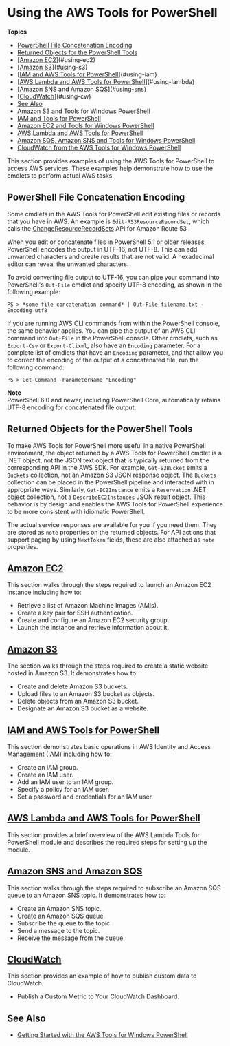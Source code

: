 # Using the AWS Tools for PowerShell<a name="pstools-using"></a>

**Topics**
+ [PowerShell File Concatenation Encoding](#powershell-file-concatenation-encoding)
+ [Returned Objects for the PowerShell Tools](#returned-objects-for-the-powershell-tools)
+ [[Amazon EC2](pstools-ec2.md)](#using-ec2)
+ [[Amazon S3](pstools-s3.md)](#using-s3)
+ [[IAM and AWS Tools for PowerShell](pstools-iam.md)](#using-iam)
+ [[AWS Lambda and AWS Tools for PowerShell](pstools-lambda.md)](#using-lambda)
+ [[Amazon SNS and Amazon SQS](pstools-sqs-queue-sns-topic.md)](#using-sns)
+ [[CloudWatch](pstools-cw.md)](#using-cw)
+ [See Also](#see-also)
+ [Amazon S3 and Tools for Windows PowerShell](pstools-s3.md)
+ [IAM and Tools for PowerShell](pstools-iam.md)
+ [Amazon EC2 and Tools for Windows PowerShell](pstools-ec2.md)
+ [AWS Lambda and AWS Tools for PowerShell](pstools-lambda.md)
+ [Amazon SQS, Amazon SNS and Tools for Windows PowerShell](pstools-sqs-queue-sns-topic.md)
+ [CloudWatch from the AWS Tools for Windows PowerShell](pstools-cw.md)

This section provides examples of using the AWS Tools for PowerShell to access AWS services\. These examples help demonstrate how to use the cmdlets to perform actual AWS tasks\.

## PowerShell File Concatenation Encoding<a name="powershell-file-concatenation-encoding"></a>

Some cmdlets in the AWS Tools for PowerShell edit existing files or records that you have in AWS\. An example is `Edit-R53ResourceRecordSet`, which calls the [ChangeResourceRecordSets](https://docs.aws.amazon.com/Route53/latest/APIReference/API_ChangeResourceRecordSets.html) API for Amazon Route 53 \.

When you edit or concatenate files in PowerShell 5\.1 or older releases, PowerShell encodes the output in UTF\-16, not UTF\-8\. This can add unwanted characters and create results that are not valid\. A hexadecimal editor can reveal the unwanted characters\.

To avoid converting file output to UTF\-16, you can pipe your command into PowerShell's `Out-File` cmdlet and specify UTF\-8 encoding, as shown in the following example:

```
PS > *some file concatenation command* | Out-File filename.txt -Encoding utf8
```

If you are running AWS CLI commands from within the PowerShell console, the same behavior applies\. You can pipe the output of an AWS CLI command into `Out-File` in the PowerShell console\. Other cmdlets, such as `Export-Csv` or `Export-Clixml`, also have an `Encoding` parameter\. For a complete list of cmdlets that have an `Encoding` parameter, and that allow you to correct the encoding of the output of a concatenated file, run the following command:

```
PS > Get-Command -ParameterName "Encoding"
```

**Note**  
PowerShell 6\.0 and newer, including PowerShell Core, automatically retains UTF\-8 encoding for concatenated file output\.

## Returned Objects for the PowerShell Tools<a name="returned-objects-for-the-powershell-tools"></a>

To make AWS Tools for PowerShell more useful in a native PowerShell environment, the object returned by a AWS Tools for PowerShell cmdlet is a \.NET object, not the JSON text object that is typically returned from the corresponding API in the AWS SDK\. For example, `Get-S3Bucket` emits a `Buckets` collection, not an Amazon S3 JSON response object\. The `Buckets` collection can be placed in the PowerShell pipeline and interacted with in appropriate ways\. Similarly, `Get-EC2Instance` emits a `Reservation` \.NET object collection, not a `DescribeEC2Instances` JSON result object\. This behavior is by design and enables the AWS Tools for PowerShell experience to be more consistent with idiomatic PowerShell\.

The actual service responses are available for you if you need them\. They are stored as `note` properties on the returned objects\. For API actions that support paging by using `NextToken` fields, these are also attached as `note` properties\.

## [Amazon EC2](pstools-ec2.md)<a name="using-ec2"></a>

This section walks through the steps required to launch an Amazon EC2 instance including how to:
+ Retrieve a list of Amazon Machine Images \(AMIs\)\.
+ Create a key pair for SSH authentication\.
+ Create and configure an Amazon EC2 security group\.
+ Launch the instance and retrieve information about it\.

## [Amazon S3](pstools-s3.md)<a name="using-s3"></a>

The section walks through the steps required to create a static website hosted in Amazon S3\. It demonstrates how to:
+ Create and delete Amazon S3 buckets\.
+ Upload files to an Amazon S3 bucket as objects\.
+ Delete objects from an Amazon S3 bucket\.
+ Designate an Amazon S3 bucket as a website\.

## [IAM and AWS Tools for PowerShell](pstools-iam.md)<a name="using-iam"></a>

This section demonstrates basic operations in AWS Identity and Access Management \(IAM\) including how to:
+ Create an IAM group\.
+ Create an IAM user\.
+ Add an IAM user to an IAM group\.
+ Specify a policy for an IAM user\.
+ Set a password and credentials for an IAM user\.

## [AWS Lambda and AWS Tools for PowerShell](pstools-lambda.md)<a name="using-lambda"></a>

This section provides a brief overview of the AWS Lambda Tools for PowerShell module and describes the required steps for setting up the module\.

## [Amazon SNS and Amazon SQS](pstools-sqs-queue-sns-topic.md)<a name="using-sns"></a>

This section walks through the steps required to subscribe an Amazon SQS queue to an Amazon SNS topic\. It demonstrates how to:
+ Create an Amazon SNS topic\.
+ Create an Amazon SQS queue\.
+ Subscribe the queue to the topic\.
+ Send a message to the topic\.
+ Receive the message from the queue\.

## [CloudWatch](pstools-cw.md)<a name="using-cw"></a>

This section provides an example of how to publish custom data to CloudWatch\.
+ Publish a Custom Metric to Your CloudWatch Dashboard\.

## See Also<a name="see-also"></a>
+  [Getting Started with the AWS Tools for Windows PowerShell](pstools-getting-started.md) 